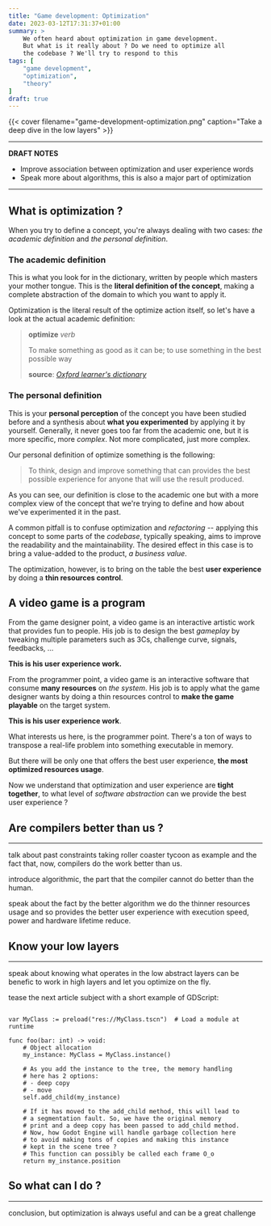 ```yaml
---
title: "Game development: Optimization"
date: 2023-03-12T17:31:37+01:00
summary: >
    We often heard about optimization in game development.
    But what is it really about ? Do we need to optimize all
    the codebase ? We'll try to respond to this
tags: [
    "game development",
    "optimization",
    "theory"
]
draft: true
---
```


<!-- POST COVER -->
{{< cover filename="game-development-optimization.png" caption="Take a deep dive in the low layers" >}}
<!-- /POST COVER -->

---

**DRAFT NOTES**

- Improve association between optimization and user experience words
- Speak more about algorithms, this is also a major part of optimization

---

## What is optimization ?

When you try to define a concept, you're always dealing with two cases: *the academic definition* and *the personal definition*.

### The academic definition

This is what you look for in the dictionary, written by people which masters your mother tongue.
This is the **literal definition of the concept**, making a complete abstraction of the domain to which you want to apply it.

Optimization is the literal result of the optimize action itself, so let's have a look at the actual academic definition:

> **optimize** *verb*
>
> To make something as good as it can be; to use something in the best possible way
>
> **source**: *[Oxford learner's dictionary](https://www.oxfordlearnersdictionaries.com/definition/english/optimize?q=optimize)*

### The personal definition

This is your **personal perception** of the concept you have been studied before and a synthesis about **what you experimented**
by applying it by yourself.
Generally, it never goes too far from the academic one, but it is more specific, more *complex*. Not more complicated, just more complex.

Our personal definition of optimize something is the following:

> To think, design and improve something that can provides the best possible experience for anyone that will use the result produced.

As you can see, our definition is close to the academic one but with a more complex view of the concept that we're trying to define
and how about we've experimented it in the past.

A common pitfall is to confuse optimization and *refactoring* -- applying this concept to some parts of the *codebase*,
typically speaking, aims to improve the readability and the maintainability.
The desired effect in this case is to bring a value-added to the product, *a business value*.

The optimization, however, is to bring on the table the best **user experience** by doing a **thin resources control**.

## A video game is a program

From the game designer point, a video game is an interactive artistic work that provides fun to people.
His job is to design the best *gameplay* by tweaking multiple parameters such as 3Cs, challenge curve, signals, feedbacks, ...

**This is his user experience work.**

From the programmer point, a video game is an interactive software that consume **many resources** on *the system*.
His job is to apply what the game designer wants by doing a thin resources control to **make the game playable** on the target system.

**This is his user experience work**.

What interests us here, is the programmer point. There's a ton of ways to transpose a real-life problem into something executable in memory.

But there will be only one that offers the best user experience, **the most optimized resources usage**.

Now we understand that optimization and user experience are **tight together**, to what level of *software abstraction* can we provide the best user experience ?

## Are compilers better than us ?

---

talk about past constraints taking roller coaster tycoon as example and the fact that, now, compilers do the work better than us.

introduce algorithmic, the part that the compiler cannot do better than the human.

speak about the fact by the better algorithm we do the thinner resources usage and so provides the better user experience with execution speed, power and hardware lifetime reduce.

## Know your low layers

---

speak about knowing what operates in the low abstract layers can be benefic to work in high layers and let you optimize on the fly.

tease the next article subject with a short example of GDScript:

```gdscript

var MyClass := preload("res://MyClass.tscn")  # Load a module at runtime

func foo(bar: int) -> void:
    # Object allocation
    my_instance: MyClass = MyClass.instance()
    
    # As you add the instance to the tree, the memory handling
    # here has 2 options:
    # - deep copy
    # - move
    self.add_child(my_instance)

    # If it has moved to the add_child method, this will lead to
    # a segmentation fault. So, we have the original memory
    # print and a deep copy has been passed to add_child method.
    # Now, how Godot Engine will handle garbage collection here
    # to avoid making tons of copies and making this instance
    # kept in the scene tree ?
    # This function can possibly be called each frame O_o
    return my_instance.position
```

## So what can I do ?

---

conclusion, but optimization is always useful and can be a great challenge

